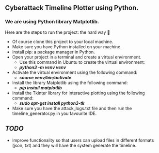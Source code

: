 ## Cyberattack Timeline Plotter using Python.
### We are using Python library Matplotlib.

Here are the steps to run the project: the hard way 🚀

- Of course clone this project to your local machine.
- Make sure you have Python installed on your machine.
- Install pip: a package manager in Python.
- Open your project in a terminal and create a virtual environment.
  - Use this command in Ubuntu to create the virtual environment:
  - _**python3 -m venv venv**_
- Activate the virtual environment using the following command:
  - _**source venv/bin/activate**_
- Install the library Matplotlib using the following command:
  - _**pip install matplotlib**_ 
- Install the Tkinter library for interactive plotting using the following command:
  - _**sudo apt-get install python3-tk**_ 
- Make sure you have the attack_logs.txt file and then run the timeline_generator.py in you favourite IDE.

## _TODO_
- Improve functionality so that users can upload files in different formats (json, txt) and they will have the system generate the timeline.
